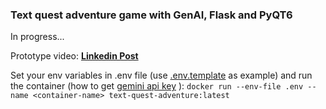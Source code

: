 ### Text quest adventure game with GenAI, Flask and PyQT6

In progress...

Prototype video: [**Linkedin Post**](https://www.linkedin.com/posts/kate-balabanovich_flask-python-gemini-activity-7268026923501371393-ZLzf)

Set your env variables in .env file (use [.env.template](./.env.template) as example) and run the container (how to get [gemini api key](https://ai.google.dev/gemini-api/docs/api-key) ):
```docker run --env-file .env --name <container-name> text-quest-adventure:latest```
